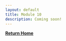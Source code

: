 ```yaml
---
layout: default
title: Module 10
description: Coming soon!
---
```


[**Return Home**](./)

<!-- 
## Table of contents
{: .no_toc .text-delta }

1. TOC
{:toc}

---


<!-- View this site's [_config.yml](https://github.com/pmarsceill/just-the-docs/tree/master/_config.yml) file as an example. -->

<!--
## Pick Any One  (Option-1 or Option-2) 


### (Option-1) Tasks for Pythonistas

Imagine this scenario: Dolly, a data science specialist at Tennessee Tech. University has written machine learning (ML) code in `ML.py`. The output is correct but she just learned about adverserial machine learning, which talks about how ML code can be attacked. She learned that 
ML models are susceptible to security issues:  

1. `poisoning attacks` that are introduced through passing in erroneous dataset files into ML code 
2. `model tricking` that are results of models that are being attacked, which gives erroneous results. Incorrect prediction performance is an indicator of ML models being attacked.  

Use knowledge from the class on what things need to be logged and how. Assist Dolly by writing logging code in the correct locations in `ML.py` with comments so that the two above-mentioned issues are logged 
for all provided ML examples. After writing the code, put in comments to justify your code, save `ML.py`, and then push it to your repository. Then, use the `Software Forensics Workshop` on ILearn to input the link of your repository. You will find the [Python logging utility](https://docs.python.org/3/library/logging.html) useful. You don't have to run the code. 

###  (Option-2) Tasks for Non-Python Users    

See the attached Zip file. This is a simple Bluetooth Android application written in Java. You need to add logging code in `app/src/main/java/com/mcuhq/simplebluetooth/` to assist the developer with forensics. Add Java-based logging code for all methods that you think are important to log in all Java files in `app/src/main/java/com/mcuhq/simplebluetooth/`. Use knowledge from the class on what things need to be logged and how.    

A few notes: 
1. No need to run code. 
2. For logging you should use the [Java Logging API](https://www.vogella.com/tutorials/Logging/article.html) 

After writing the code, put in comments to justify your code, save `all modified Java files`, and then push it to your repository. Then, use the `Software Forensics Workshop` on ILearn to input the link of your repository.  

Reff: [Android Simple Bluetooth Example](https://github.com/bauerjj/Android-Simple-Bluetooth-Example) 

## Sample Input

`ML.py` for Pythonistas and `app/src/main/java/com/mcuhq/simplebluetooth/` for non-Python users 

## Sample Output

### Expected Output for Pythonistas: 
Logging code with comments, e.g., ML.py will look like as follows.

```
iris = datasets.load_iris()
// initiated logging 
logging.basicConfig(filename='app.log', filemode='w', format='%(name)s - %(levelname)s - %(message)s')
```  

### Expected Output for Non-Python Users: 
Logging code with comments, e.g., a Java file in `app/src/main/java/com/mcuhq/simplebluetooth/` will look like this: 

```
fileHandler.setFormatter(new MyFormatter());
//setting custom filter for FileHandler
fileHandler.setFilter(new MyFilter());
logger.addHandler(fileHandler);
```

Do the same for all Java files that you think is necessary. 

#### Ensure that your logging code (applies for both options) handles the following: 
- Timestamp 
- Name of output file will be `WORKSHOP2.log` 
- Logging level



[**Return Home**](./) -->
